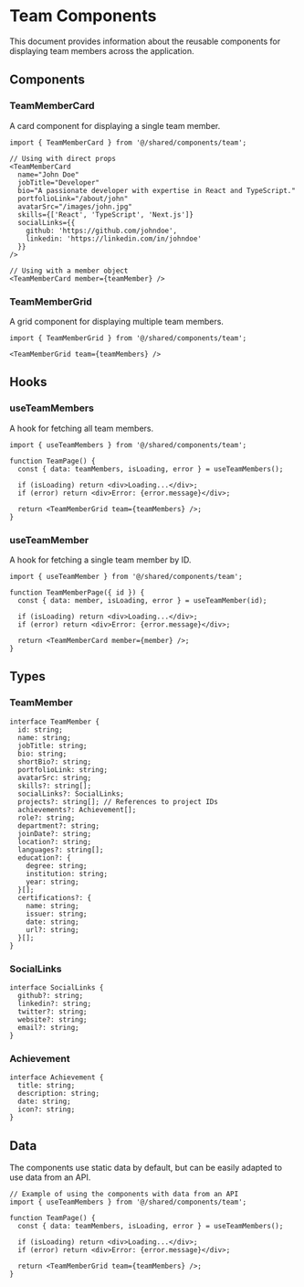 # Team Components

This document provides information about the reusable components for displaying team members across the application.

## Components

### TeamMemberCard

A card component for displaying a single team member.

```tsx
import { TeamMemberCard } from '@/shared/components/team';

// Using with direct props
<TeamMemberCard 
  name="John Doe"
  jobTitle="Developer"
  bio="A passionate developer with expertise in React and TypeScript."
  portfolioLink="/about/john"
  avatarSrc="/images/john.jpg"
  skills={['React', 'TypeScript', 'Next.js']}
  socialLinks={{
    github: 'https://github.com/johndoe',
    linkedin: 'https://linkedin.com/in/johndoe'
  }}
/>

// Using with a member object
<TeamMemberCard member={teamMember} />
```

### TeamMemberGrid

A grid component for displaying multiple team members.

```tsx
import { TeamMemberGrid } from '@/shared/components/team';

<TeamMemberGrid team={teamMembers} />
```

## Hooks

### useTeamMembers

A hook for fetching all team members.

```tsx
import { useTeamMembers } from '@/shared/components/team';

function TeamPage() {
  const { data: teamMembers, isLoading, error } = useTeamMembers();

  if (isLoading) return <div>Loading...</div>;
  if (error) return <div>Error: {error.message}</div>;

  return <TeamMemberGrid team={teamMembers} />;
}
```

### useTeamMember

A hook for fetching a single team member by ID.

```tsx
import { useTeamMember } from '@/shared/components/team';

function TeamMemberPage({ id }) {
  const { data: member, isLoading, error } = useTeamMember(id);

  if (isLoading) return <div>Loading...</div>;
  if (error) return <div>Error: {error.message}</div>;

  return <TeamMemberCard member={member} />;
}
```

## Types

### TeamMember

```tsx
interface TeamMember {
  id: string;
  name: string;
  jobTitle: string;
  bio: string;
  shortBio?: string;
  portfolioLink: string;
  avatarSrc: string;
  skills?: string[];
  socialLinks?: SocialLinks;
  projects?: string[]; // References to project IDs
  achievements?: Achievement[];
  role?: string;
  department?: string;
  joinDate?: string;
  location?: string;
  languages?: string[];
  education?: {
    degree: string;
    institution: string;
    year: string;
  }[];
  certifications?: {
    name: string;
    issuer: string;
    date: string;
    url?: string;
  }[];
}
```

### SocialLinks

```tsx
interface SocialLinks {
  github?: string;
  linkedin?: string;
  twitter?: string;
  website?: string;
  email?: string;
}
```

### Achievement

```tsx
interface Achievement {
  title: string;
  description: string;
  date: string;
  icon?: string;
}
```

## Data

The components use static data by default, but can be easily adapted to use data from an API.

```tsx
// Example of using the components with data from an API
import { useTeamMembers } from '@/shared/components/team';

function TeamPage() {
  const { data: teamMembers, isLoading, error } = useTeamMembers();

  if (isLoading) return <div>Loading...</div>;
  if (error) return <div>Error: {error.message}</div>;

  return <TeamMemberGrid team={teamMembers} />;
}
``` 